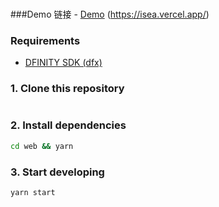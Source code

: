 ### 
###Demo  链接 - [Demo](https://isea.vercel.app/)  (https://isea.vercel.app/)


### Requirements

- [DFINITY SDK (dfx)](https://sdk.dfinity.org/docs/download.html)

### 1. Clone this repository

```sh
```

### 2. Install dependencies

```sh
cd web && yarn
```

### 3. Start developing

```sh
yarn start
```

